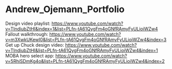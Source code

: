 Andrew_Ojemann_Portfolio
========================
Design video playlist: https://www.youtube.com/watch?v=TIndiubZtHI&index=1&list=PLfn-tA61QygFm4oGNfRAmyFyULioiWZw4
Fallout walkthrough: https://www.youtube.com/watch?v=m3XwkUKewI0&list=PLfn-tA61QygFm4oGNfRAmyFyULioiWZw4&index=3
Get up Chuck design video: https://www.youtube.com/watch?v=TIndiubZtHI&list=PLfn-tA61QygFm4oGNfRAmyFyULioiWZw4&index=1
MOBA hero select app: https://www.youtube.com/watch?v=5RhiSDmKg4o&list=PLfn-tA61QygFm4oGNfRAmyFyULioiWZw4&index=2